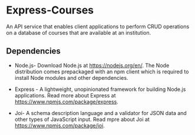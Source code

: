 # Express-Courses
An API service that enables client applications to perform CRUD operations on a database of courses that are available at an institution.

## Dependencies
- Node.js- Download Node.js at https://nodejs.org/en/. The Node distribution comes prepackaged with an npm client which is required to install Node modules and other dependencies.

- Express - A lightweight, unopinionated framework for building Node.js applications. Read more about Express at https://www.npmjs.com/package/express.

- Joi- A schema description language and a validator for JSON data and other types of JavaScript input.  Read mpre about Joi at https://www.npmjs.com/package/joi.
